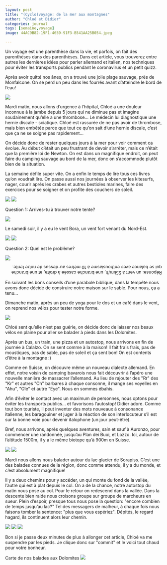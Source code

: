 ```yaml
---
layout: post
title: "(Cyclo)voyage: de la mer aux montagnes"
author: "Chloé et Didier"
categories: journal
tags: [semaine,voyage]
image: 44AC9B82-19F1-4659-91F3-B541AA25B054.jpeg

---
```


Un voyage est une parenthèse dans la vie, et parfois, on fait des parenthèses dans des parenthèses. Dans cet article, vous trouverez entre autres les dernières idées pour parler allemand et italien, nos techniques pour éviter les transports publics pendant le coronavirus et un petit quizz.

Après avoir quitté nos ânes, on a trouvé une jolie plage sauvage, près de Monfalcone. On se perd un peu dans les fourrés avant d’atteindre le bord de l’eau! 

<img src="/assets/img/73026A73-E851-487A-A5B3-CF1F7187B294.jpeg">

Mardi matin, nous allons d’urgence à l’hôpital, Chloé a une douleur inconnue à la jambe depuis 5 jours qui ne diminue pas et imagine soudainement qu’elle a une thrombose... Le médecin lui diagnostique une hernie discale - sciatique. Chloé est rassurée de ne pas avoir de thrombose, mais bien embêtée parce que tout ce qu’on sait d’une hernie discale, c’est que ça ne se soigne pas rapidement... 

On décide donc de rester quelques jours à la mer pour voir comment ca évolue. Au début c’était un peu frustrant de devoir s’arrêter, mais ce n’était que la première loi de Newton. On est dans un magnifique endroit, on peut faire du camping sauvage au bord de la mer, donc on s’accommode plutôt bien de la situation.


La semaine défile super vite. On a enfin le temps de lire tous ces livres qu’on voudrait lire. On passe aussi nos journées à observer les kitesurfs, nager, courir après les crabes et autres bestioles marines, faire des exercices pour se soigner et on profite des couchers de soleil. 

<img src="/assets/img/CF168B6C-A1F1-42FC-91AA-DE8E02831163.jpeg">

<img src="/assets/img/B68F1B64-88F8-4FDF-AA51-FC102D877759.jpeg">


Question 1: Arrives-tu à trouver notre tente?

<img src="/assets/img/B7CB686B-860A-4F95-852F-249DDB3C2C36.jpeg">

Le samedi soir, il y a eu le vent Bora, un vent fort venant du Nord-Est. 

<img src="/assets/img/92F0435B-BA1F-4431-8D5C-7891E0427749.jpeg">

<img src="/assets/img/216DBC0F-3115-42F5-98DC-C9783AD4B6BB.jpeg">

Question 2: Quel est le problème?



<img src="/assets/img/B01281EB-FB79-443B-9C66-C6215539DA75.jpeg">

<p style="transform: rotate(180deg);">Réponse: un vent à 55km/h, une branche cassée à droite, et une branche qui se balance avec enthousiasme à 10 mètres au-dessus de notre tente.</p>

En suivant les bons conseils d’une parabole biblique, dans la tempête nous avons donc décidé de construire notre maison sur le sable. Pour nous, ça a tenu...

Dimanche matin, après un peu de yoga pour le dos et un café dans le vent, on reprend nos vélos pour tester notre forme. 

<img src="/assets/img/C7DB38D9-3C2C-42A1-89AE-6B6DA78ABD7B.jpeg">

Chloé sent qu’elle n’est pas guérie, on décide donc de laisser nos beaux vélos en plaine pour aller se balader à pieds dans les Dolomites.
 
Après un bus, un train, une pizza et un autostop, nous arrivons en fin de journée à Calalzo. On se sent comme à la maison! Il fait frais frais, pas de moustiques, pas de sable, pas de soleil et ça sent bon! On est contents d’être à la montagne :)

Comme en Suisse, on découvre même un nouveau dialecte allemand. En effet, notre voisin de camping bavarois nous fait découvrir à l’apéro une nouvelle manière de massacrer l’allemand. Au lieu de rajouter des "Rr" des "Kr" et autres "Ch" barbares à chaque consonne, il mange ses voyelles en "Ahu", "Oïe" et autre "Eye". Nous en sommes ébahis.

Afin d’éviter le contact avec un maximum de personnes, nous optons pour éviter les transports publics... et favorisons l’autostop! Didier adore. Comme tout bon touriste, il peut inventer des mots nouveaux à consonance italienne, les baragouiner et juger à la réaction de son interlocuteur s’il est sur la bonne voie pour devenir italophone (un jour peut-être).

Bref, nous arrivons, après quelques aventures, sain et sauf à Auronzo, pour commencer une randonnée, jusqu’au Plan dei Buoi, et Lozzo.
Ici, autour de l’altitude 1500m, il y a le même biotope qu’à 900m en Suisse. 


<img src="/assets/img/17FF7B14-26EC-49B4-946E-1AC785D9E5F5.jpeg">

<img src="/assets/img/742F7B40-CB28-478C-9388-27DAF71E0B1B.jpeg">


Mardi nous allons nous balader autour du lac glacier de Sorapiss. C’est une des balades connues de la région, donc comme attendu, il y a du monde, et c’est absolument magnifique!

Il y a deux chemins pour y accéder, un qui monte du fond de la vallée, l’autre qui est à plat depuis le col. On a de la chance, notre autostop du matin nous pose au col. Pour le retour on redescend dans la vallée. Dans la descente bien raide nous croisons groupe sur groupe de marcheurs en sueur. Plein d’espoir, presque tous nous pose la question: "encore combien de temps jusqu’au lac?"
Tel des messagers de malheur, à chaque fois nous faisons tomber la sentence: "plus que vous espériez".
Dépités, le regard hagard, ils continuent alors leur chemin.

<img src="/assets/img/115FCAD0-6027-4D08-8462-74FD94AA100E.jpeg">
<img src="/assets/img/B1FD80FE-15C0-473F-8490-B80BBAC881B4.jpeg">
<img src="/assets/img/BE1F247C-7621-43CE-A545-CEFC2620D79A.jpeg">

Bon si je passe deux minutes de plus à allonger cet article, Chloé va me suspendre par les pieds. Je clique donc sur "commit" et le voici tout chaud pour votre bonheur.

Carte de nos balades aux Dolomites
<img src="/assets/img/B9369667-722F-45E5-9446-B4FE9CA13733.jpeg">
